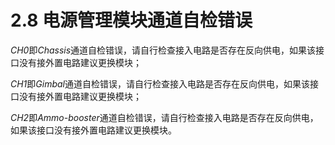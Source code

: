 # 2.8 电源管理模块通道自检错误

*CH0*即*Chassis*通道自检错误，请自行检查接入电路是否存在反向供电，如果该接口没有接外置电路建议更换模块；

*CH1*即*Gimbal*通道自检错误，请自行检查接入电路是否存在反向供电，如果该接口没有接外置电路建议更换模块；

*CH2*即*Ammo-booster*通道自检错误，请自行检查接入电路是否存在反向供电，如果该接口没有接外置电路建议更换模块。
